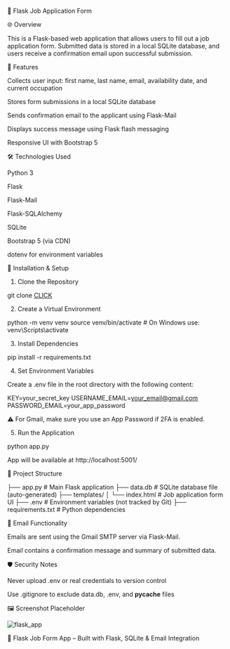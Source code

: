 📝 Flask Job Application Form

🌐 Overview

This is a Flask-based web application that allows users to fill out a job application form. Submitted data is stored in a local SQLite database, and users receive a confirmation email upon successful submission.

📌 Features

Collects user input: first name, last name, email, availability date, and current occupation

Stores form submissions in a local SQLite database

Sends confirmation email to the applicant using Flask-Mail

Displays success message using Flask flash messaging

Responsive UI with Bootstrap 5

🛠 Technologies Used

Python 3

Flask

Flask-Mail

Flask-SQLAlchemy

SQLite

Bootstrap 5 (via CDN)

dotenv for environment variables

🚀 Installation & Setup

1. Clone the Repository

git clone [CLICK](https://github.com/PolytechnicCoder/flask_form_app/tree/master)

2. Create a Virtual Environment

python -m venv venv
source venv/bin/activate  # On Windows use: venv\Scripts\activate

3. Install Dependencies

pip install -r requirements.txt

4. Set Environment Variables

Create a .env file in the root directory with the following content:

KEY=your_secret_key
USERNAME_EMAIL=your_email@gmail.com
PASSWORD_EMAIL=your_app_password

⚠️ For Gmail, make sure you use an App Password if 2FA is enabled.

5. Run the Application

python app.py

App will be available at http://localhost:5001/

📂 Project Structure

├── app.py                # Main Flask application
├── data.db               # SQLite database file (auto-generated)
├── templates/
│   └── index.html        # Job application form UI
├── .env                  # Environment variables (not tracked by Git)
├── requirements.txt      # Python dependencies

📧 Email Functionality

Emails are sent using the Gmail SMTP server via Flask-Mail.

Email contains a confirmation message and summary of submitted data.

🛡️ Security Notes

Never upload .env or real credentials to version control

Use .gitignore to exclude data.db, .env, and __pycache__ files

🖼️ Screenshot Placeholder

![flask_app](https://github.com/user-attachments/assets/c522178f-23d1-48ab-b9af-62c8d4e1c02d)


📝 Flask Job Form App – Built with Flask, SQLite & Email Integration
